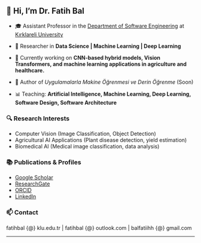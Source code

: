 ## 👋 Hi, I’m Dr. Fatih Bal  

- 🎓 Assistant Professor in the [Department of Software Engineering](https://yazilim.klu.edu.tr/) at [Kırklareli University](https://www.klu.edu.tr/)

- 🔬 Researcher in **Data Science | Machine Learning | Deep Learning**  
- 🌱 Currently working on **CNN-based hybrid models, Vision Transformers, and machine learning applications in agriculture and healthcare.**  
- 📖 Author of *Uygulamalarla Makine Öğrenmesi ve Derin Öğrenme*  (Soon)
- 📊 Teaching: **Artificial Intelligence, Machine Learning, Deep Learning, Software Design, Software Architecture**  

### 🔍 Research Interests  
- Computer Vision (Image Classification, Object Detection)  
- Agricultural AI Applications (Plant disease detection, yield estimation)  
- Biomedical AI (Medical image classification, data analysis)  

### 📚 Publications & Profiles  
- [Google Scholar](https://scholar.google.com/citations?user=H_Nk1OQAAAAJ&hl=tr)  
- [ResearchGate](https://www.researchgate.net/profile/Fatih-Bal)  
- [ORCID](https://orcid.org/0000-0002-7179-1634)  
- [LinkedIn](https://www.linkedin.com/in/fatih-bal/)  

### 📫 Contact  
fatihbal {@} klu.edu.tr | fatihbal {@} outlook.com | balfatiihh {@} gmail.com 

---
